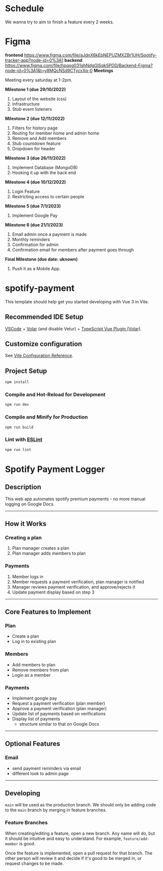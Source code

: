 # Schedule

We wanna try to aim to finish a feature every 2 weeks. 

# Figma
**frontend**
https://www.figma.com/file/aJdnX6kEbNEPUZMXZBr1UH/Spotify-tracker-app?node-id=0%3A1 
**backend**
https://www.figma.com/file/hpqsg031qhNdgGlSqk5PDD/Backend-Figma?node-id=0%3A1&t=y8MQcNSd9CTycxXq-0 
**Meetings**

Meeting every saturday at 1-2pm.

**Milestone 1 (due 29/10/2022)**

1.  Layout of the website (css)
2.  Infrastructure
3.  Stub event listeners


**Milestone 2 (due 12/11/2022)**

1.  Filters for history page
2.  Routing for member home and admin home
3.  Remove and Add members
4.  Stub countdown feature
5.  Dropdown for header

**Milestone 3 (due 26/11/2022)**

1.  Implement Database (MongoDB)
2.  Hooking it up with the back end

**Milestone 4 (due 10/12/2022)**

1.  Login Feature
2.  Restricting access to certain people

**Milestone 5 (due 7/1/2023)**
 
1.  Implement Google Pay 

**Milestone 6 (due 21/1/2023)**

1.  Email admin once a payment is made
2.  Monthly reminders
3.  Confirmation for admin
4.  Confirmation email for members after payment goes through

**Final Milestone (due date: uknown)**

1. Push it as a Mobile App.


# spotify-payment

This template should help get you started developing with Vue 3 in Vite.

## Recommended IDE Setup

[VSCode](https://code.visualstudio.com/) + [Volar](https://marketplace.visualstudio.com/items?itemName=Vue.volar) (and disable Vetur) + [TypeScript Vue Plugin (Volar)](https://marketplace.visualstudio.com/items?itemName=Vue.vscode-typescript-vue-plugin).

## Customize configuration

See [Vite Configuration Reference](https://vitejs.dev/config/).

## Project Setup

```sh
npm install
```

### Compile and Hot-Reload for Development

```sh
npm run dev
```

### Compile and Minify for Production

```sh
npm run build
```

### Lint with [ESLint](https://eslint.org/)

```sh
npm run lint
```

# Spotify Payment Logger

## **Description**
This web app automates spotify premium payments - no more manual logging on Google Docs.

---

## **How it Works**
### Creating a plan
1. Plan manager creates a plan
2. Plan manager adds members to plan

### Payments
1. Member logs in
2. Member requests a payment verification, plan manager is notified
3. Manager reviews payment verification, and approve/rejects it
4. Update payment display based on step 3

---

## **Core Features to Implement**
### Plan
* Create a plan
* Log in to existing plan

### Members
* Add members to plan
* Remove members from plan
* Login as a member

### Payments
* Implement google pay
* Request a payment verification (plan member)
* Approve a payment verification (plan manager)
* Update list of payments based on verifications
* Display list of payments
    * structure similar to that on Google Docs

---

## **Optional Features**
### Email
* send payment reminders via email
* different look to admin page

---

## **Developing**
`main` will be used as the production branch. We should only be adding code to the `main` branch by merging in feature branches.

### Feature Branches
When creating/editing a feature, open a new branch. Any name will do, but it should be intuitive and easy to understand. For example, `feature/add-member` is good.

Once the feature is implemented, open a pull request for that branch. The other person will review it and decide if it's good to be merged in, or request changes to be made.
